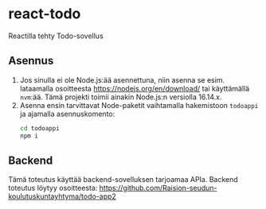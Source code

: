 # react-todo
Reactilla tehty Todo-sovellus

## Asennus

1. Jos sinulla ei ole Node.js:ää asennettuna, niin asenna
   se esim. lataamalla osoitteesta https://nodejs.org/en/download/
   tai käyttämällä `nvm`:ää.  Tämä projekti toimii ainakin
   Node.js:n versiolla 16.14.x. 
2. Asenna ensin tarvittavat Node-paketit vaihtamalla 
   hakemistoon `todoappi` ja ajamalla asennuskomento:
   ```sh
   cd todoappi
   npm i
   ```

## Backend

Tämä toteutus käyttää backend-sovelluksen tarjoamaa APIa.
Backend toteutus löytyy osoitteesta:
https://github.com/Raision-seudun-koulutuskuntayhtyma/todo-app2
